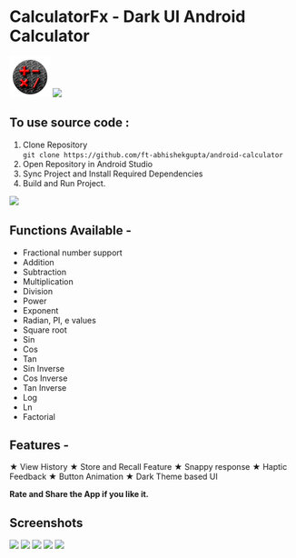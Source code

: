 # CalculatorFx - Dark UI Android Calculator
![](./logo.png) 
<a href="https://play.google.com/store/apps/details?id=com.abhishekstechlab.calculatorfx&hl=en"><img src="https://play.google.com/intl/en_us/badges/images/generic/en_badge_web_generic.png" height="75"></a>

## To use source code : 
1. Clone Repository <br>
```git clone https://github.com/ft-abhishekgupta/android-calculator```
1. Open Repository in Android Studio
1. Sync Project and Install Required Dependencies
1. Build and Run Project.

![](./promo.png) 
## Functions Available -

* Fractional number support
* Addition
* Subtraction
* Multiplication
* Division
* Power
* Exponent
* Radian, PI, e values
* Square root
* Sin
* Cos
* Tan
* Sin Inverse
* Cos Inverse
* Tan Inverse
* Log
* Ln
* Factorial

## Features -
★ View History
★ Store and Recall Feature
★ Snappy response
★ Haptic Feedback
★ Button Animation
★ Dark Theme based UI

**Rate and Share the App if you like it.**
## Screenshots
![](./Screenshot1.jpg)
![](./Screenshot2.jpg)
![](./Screenshot3.jpg)
![](./Screenshot4.jpg)
![](./Screenshot5.jpg)